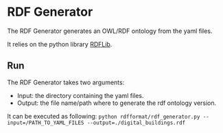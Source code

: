 # RDF Generator

The RDF Generator generates an OWL/RDF ontology from the yaml files.

It relies on the python library [RDFLib](https://github.com/RDFLib).

## Run

The RDF Generator takes two arguments:
 
 * Input: the directory containing the yaml files.
 * Output: the file name/path where to generate the rdf ontology version.
 
 It can be executed as following:
 ```python rdfformat/rdf_generator.py --input=/PATH_TO_YAML_FILES --output=./digital_buildings.rdf```

